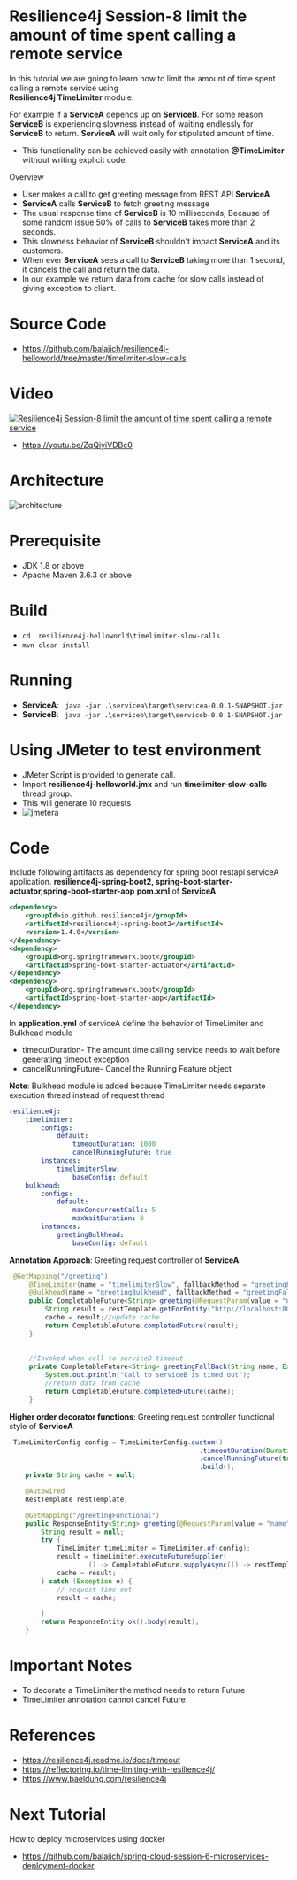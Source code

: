 # Resilience4j Session-8 limit the amount of time spent calling a remote service 
In  this tutorial we are going to learn how to limit the amount of time spent calling a remote service using   
**Resilience4j TimeLimiter** module.

For example if a **ServiceA** depends up on **ServiceB**. For some reason **ServiceB** is experiencing slowness 
instead of waiting endlessly for **ServiceB** to return. **ServiceA** will wait only for stipulated amount of time.  

- This functionality can be achieved easily with annotation **@TimeLimiter** without writing explicit code. 

Overview
- User makes a call to get greeting message from  REST API **ServiceA**
- **ServiceA** calls **ServiceB** to fetch greeting message
- The usual response time of **ServiceB** is 10 milliseconds, Because of some random issue 50% of calls to **ServiceB** takes more than 2 seconds.
- This slowness behavior of **ServiceB** shouldn't impact **ServiceA** and its customers.
- When ever **ServiceA** sees a call to **ServiceB** taking more than 1 second, it cancels the call and return the data.
- In our example we return data from cache for slow calls instead of giving exception to client.
# Source Code 
- https://github.com/balajich/resilience4j-helloworld/tree/master/timelimiter-slow-calls 
# Video
[![Resilience4j Session-8 limit the amount of time spent calling a remote service](https://img.youtube.com/vi/ZqQiyiVDBc0/0.jpg)](https://www.youtube.com/watch?v=ZqQiyiVDBc0)
- https://youtu.be/ZqQiyiVDBc0
# Architecture
![architecture](timelimiter-slow-calls-architecture.png "architecture")
# Prerequisite
- JDK 1.8 or above
- Apache Maven 3.6.3 or above
# Build
- ``` cd  resilience4j-helloworld\timelimiter-slow-calls ```
- ``` mvn clean install ```

# Running 
- **ServiceA**: ```  java -jar .\servicea\target\servicea-0.0.1-SNAPSHOT.jar  ```
- **ServiceB**: ```  java -jar .\serviceb\target\serviceb-0.0.1-SNAPSHOT.jar  ```

# Using JMeter to test environment
- JMeter Script is provided to generate call.
- Import **resilience4j-helloworld.jmx** and run **timelimiter-slow-calls** thread group.
- This will generate 10 requests
- ![jmetera](timelimiter-slow-calls-jmetera.png "jmetera")

# Code
Include following artifacts as dependency for spring boot restapi serviceA application. **resilience4j-spring-boot2,
spring-boot-starter-actuator,spring-boot-starter-aop**
**pom.xml** of **ServiceA**
```xml
<dependency>
    <groupId>io.github.resilience4j</groupId>
    <artifactId>resilience4j-spring-boot2</artifactId>
    <version>1.4.0</version>
</dependency>
<dependency>
    <groupId>org.springframework.boot</groupId>
    <artifactId>spring-boot-starter-actuator</artifactId>
</dependency>
<dependency>
    <groupId>org.springframework.boot</groupId>
    <artifactId>spring-boot-starter-aop</artifactId>
</dependency>
```
In **application.yml** of serviceA define the behavior of TimeLimiter and Bulkhead module
- timeoutDuration- The amount time calling service needs to wait before generating timeout exception
- cancelRunningFuture- Cancel the Running Feature object

**Note**: Bulkhead module is added because TimeLimiter needs separate execution thread instead of request thread
```yaml
resilience4j:
    timelimiter:
        configs:
            default:
                timeoutDuration: 1000
                cancelRunningFuture: true
        instances:
            timelimiterSlow:
                baseConfig: default
    bulkhead:
        configs:
            default:
                maxConcurrentCalls: 5
                maxWaitDuration: 0
        instances:
            greetingBulkhead:
                baseConfig: default
```
**Annotation Approach**: Greeting request controller of **ServiceA**
```java
 @GetMapping("/greeting")
     @TimeLimiter(name = "timelimiterSlow", fallbackMethod = "greetingFallBack")
     @Bulkhead(name = "greetingBulkhead", fallbackMethod = "greetingFallBack", type = Bulkhead.Type.THREADPOOL)
     public CompletableFuture<String> greeting(@RequestParam(value = "name", defaultValue = "World") String name) {
         String result = restTemplate.getForEntity("http://localhost:8081/serviceBgreeting?name=" + name, String.class).getBody().toString();
         cache = result;//update cache
         return CompletableFuture.completedFuture(result);
     }
 
 
     //Invoked when call to serviceB timeout
     private CompletableFuture<String> greetingFallBack(String name, Exception ex) {
         System.out.println("Call to serviceB is timed out");
         //return data from cache
         return CompletableFuture.completedFuture(cache);
     }
```
**Higher order decorator functions**: Greeting request controller functional style of **ServiceA**
```java
 TimeLimiterConfig config = TimeLimiterConfig.custom()
                                                .timeoutDuration(Duration.ofSeconds(1))
                                                .cancelRunningFuture(true)
                                                .build();
    private String cache = null;

    @Autowired
    RestTemplate restTemplate;

    @GetMapping("/greetingFunctional")
    public ResponseEntity<String> greeting(@RequestParam(value = "name", defaultValue = "World") String name) {
        String result = null;
        try {
            TimeLimiter timeLimiter = TimeLimiter.of(config);
            result = timeLimiter.executeFutureSupplier(
                    () -> CompletableFuture.supplyAsync(() -> restTemplate.getForEntity("http://localhost:8081/serviceBgreeting?name=" + name, String.class).getBody()));
            cache = result;
        } catch (Exception e) {
            // request time out
            result = cache;

        }
        return ResponseEntity.ok().body(result);
    }
```
# Important Notes
- To decorate a TimeLimiter the method needs to return Future
- TimeLimiter annotation cannot cancel Future
# References
- https://resilience4j.readme.io/docs/timeout
- https://reflectoring.io/time-limiting-with-resilience4j/
- https://www.baeldung.com/resilience4j
# Next Tutorial
How to deploy microservices using docker
- https://github.com/balajich/spring-cloud-session-6-microservices-deployment-docker